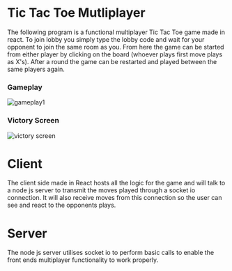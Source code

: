# Tic Tac Toe Mutliplayer

The following program is a functional multiplayer Tic Tac Toe game made in react. 
To join lobby you simply type the lobby code and wait for your opponent to join the same room as you. From here the game can be started from either player by clicking on the board (whoever plays first move plays as X's). After a round the game can be restarted and played between the same players again.

### Gameplay
![gameplay1](https://user-images.githubusercontent.com/115701131/210200380-983b69e5-1290-4fbe-bd02-171d784a9056.PNG)

### Victory Screen
![victory screen](https://user-images.githubusercontent.com/115701131/210200386-37a8dd39-3d45-4644-9644-fa835fdb115e.PNG)




# Client 
The client side made in React hosts all the logic for the game and will talk to a node js server to transmit the moves played through a socket io connection. It will also receive moves from this connection so the user can see and react to the opponents plays. 

# Server 
The node js server utilises socket io to perform basic calls to enable the front ends multiplayer functionality to work properly. 

